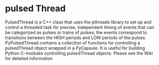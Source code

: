 # pulsed Thread
PulsedThread is a C++ class that uses the pthreads library to set up and control a threaded task for precise, independent timing of events that can be categorized as pulses or trains of pulses; the events correspond to transitions between the HIGH periods and LOW periods of the pulses.
PyPulsedThread contains a collection of functions for controlling a pulsedThread object wrapped in a PyCapsule. It is useful for building Python C-modules controlling pulsedThread objects.
Please see the Wiki for detailed information
